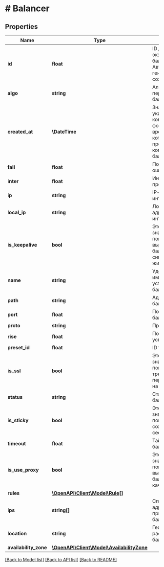 # # Balancer

## Properties

Name | Type | Description | Notes
------------ | ------------- | ------------- | -------------
**id** | **float** | ID для каждого экземпляра балансировщика. Автоматически генерируется при создании. |
**algo** | **string** | Алгоритм переключений балансировщика. |
**created_at** | **\DateTime** | Значение времени, указанное в комбинированном формате даты и времени ISO8601, которое представляет, когда был создан балансировщик. |
**fall** | **float** | Порог количества ошибок. |
**inter** | **float** | Интервал проверки. |
**ip** | **string** | IP-адрес сетевого интерфейса IPv4. |
**local_ip** | **string** | Локальный IP-адрес сетевого интерфейса IPv4. |
**is_keepalive** | **bool** | Это логическое значение, которое показывает, выдает ли балансировщик сигнал о проверке жизнеспособности. |
**name** | **string** | Удобочитаемое имя, установленное для балансировщика. |
**path** | **string** | Адрес балансировщика. |
**port** | **float** | Порт балансировщика. |
**proto** | **string** | Протокол. |
**rise** | **float** | Порог количества успешных ответов. |
**preset_id** | **float** | ID тарифа. |
**is_ssl** | **bool** | Это логическое значение, которое показывает, требуется ли перенаправление на SSL. |
**status** | **string** | Статус балансировщика. |
**is_sticky** | **bool** | Это логическое значение, которое показывает, сохраняется ли сессия. |
**timeout** | **float** | Таймаут ответа балансировщика. |
**is_use_proxy** | **bool** | Это логическое значение, которое показывает, выступает ли балансировщик в качестве прокси. |
**rules** | [**\OpenAPI\Client\Model\Rule[]**](Rule.md) |  |
**ips** | **string[]** | Список IP-адресов, привязанных к балансировщику |
**location** | **string** | Географическое расположение балансировщика |
**availability_zone** | [**\OpenAPI\Client\Model\AvailabilityZone**](AvailabilityZone.md) |  |

[[Back to Model list]](../../README.md#models) [[Back to API list]](../../README.md#endpoints) [[Back to README]](../../README.md)
